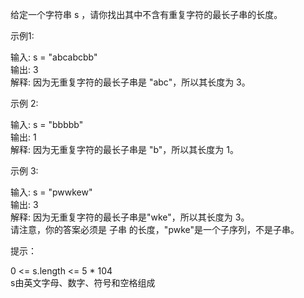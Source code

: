 给定一个字符串 s ，请你找出其中不含有重复字符的最长子串的长度。  

示例1:  

输入: s = "abcabcbb"  
输出: 3  
解释: 因为无重复字符的最长子串是 "abc"，所以其长度为 3。  

示例 2:  

输入: s = "bbbbb"  
输出: 1  
解释: 因为无重复字符的最长子串是 "b"，所以其长度为 1。  

示例 3:

输入: s = "pwwkew"  
输出: 3  
解释: 因为无重复字符的最长子串是"wke"，所以其长度为 3。  
请注意，你的答案必须是 子串 的长度，"pwke"是一个子序列，不是子串。 

提示：

0 <= s.length <= 5 * 104  
s由英文字母、数字、符号和空格组成  